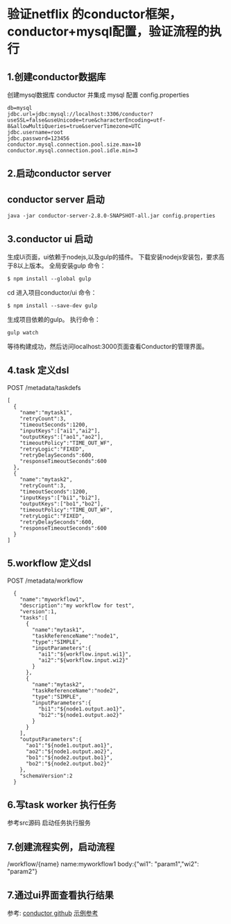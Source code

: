 # 验证netflix 的conductor框架，conductor+mysql配置，验证流程的执行
## 1.创建conductor数据库
创建mysql数据库 conductor 并集成 mysql 配置 config.properties
```
db=mysql
jdbc.url=jdbc:mysql://localhost:3306/conductor?useSSL=false&useUnicode=true&characterEncoding=utf-8&allowMultiQueries=true&serverTimezone=UTC
jdbc.username=root
jdbc.password=123456
conductor.mysql.connection.pool.size.max=10
conductor.mysql.connection.pool.idle.min=3
```



## 2.启动conductor server 
## conductor server 启动
```
java -jar conductor-server-2.8.0-SNAPSHOT-all.jar config.properties
```
## 3.conductor ui 启动

生成Ui页面，ui依赖于nodejs,以及gulp的插件。
下载安装nodejs安装包，要求高于8以上版本。
全局安装gulp 命令：
```
$ npm install --global gulp
```
cd 进入项目conductor/ui 命令：
```
$ npm install --save-dev gulp
```
生成项目依赖的gulp。
执行命令：
```
gulp watch
```
等待构建成功，然后访问localhost:3000页面查看Conductor的管理界面。

## 4.task 定义dsl
POST /metadata/taskdefs
```
[
  {
    "name":"mytask1",
    "retryCount":3,
    "timeoutSeconds":1200,
    "inputKeys":["ai1","ai2"],
    "outputKeys":["ao1","ao2"],
    "timeoutPolicy":"TIME_OUT_WF",
    "retryLogic":"FIXED",
    "retryDelaySeconds":600,
    "responseTimeoutSeconds":600
  },
  {
    "name":"mytask2",
    "retryCount":3,
    "timeoutSeconds":1200,
    "inputKeys":["bi1","bi2"],
    "outputKeys":["bo1","bo2"],
    "timeoutPolicy":"TIME_OUT_WF",
    "retryLogic":"FIXED",
    "retryDelaySeconds":600,
    "responseTimeoutSeconds":600
  }
]
```
## 5.workflow 定义dsl
POST /metadata/workflow
```
  {
    "name":"myworkflow1",
    "description":"my workflow for test",
    "version":1,
    "tasks":[
      {
        "name":"mytask1",
        "taskReferenceName":"node1",
        "type":"SIMPLE",
        "inputParameters":{
          "ai1":"${workflow.input.wi1}",
          "ai2":"${workflow.input.wi2}"
        }
      },
      {
        "name":"mytask2",
        "taskReferenceName":"node2",
        "type":"SIMPLE",
        "inputParameters":{
          "bi1":"${node1.output.ao1}",
          "bi2":"${node1.output.ao2}"
        }
      }
    ],
    "outputParameters":{
      "ao1":"${node1.output.ao1}",
      "ao2":"${node1.output.ao2}",
      "bo1":"${node2.output.bo1}",
      "bo2":"${node2.output.bo2}"
    },
    "schemaVersion":2
  }
```
## 6.写task worker 执行任务
参考src源码 启动任务执行服务
## 7.创建流程实例，启动流程
/workflow/{name}
name:myworkflow1
body:{"wi1": "param1","wi2": "param2"}
## 7.通过ui界面查看执行结果

参考:
[conductor github](https://github.com/uucomeon2011/conductor)
[示例参考](https://blog.csdn.net/mpren/article/details/86495608)